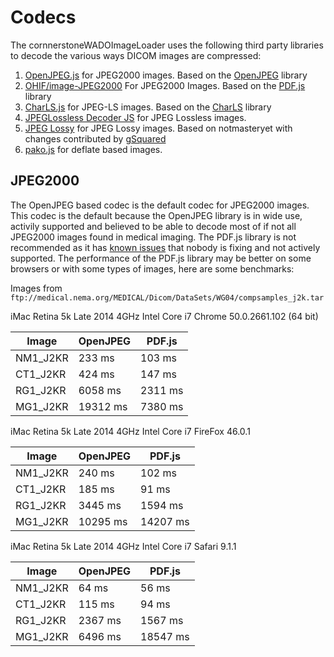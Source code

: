 # Codecs

The cornnerstoneWADOImageLoader uses the following third party libraries to decode the
various ways DICOM images are compressed:

1. [OpenJPEG.js][open-jpeg-js] for JPEG2000 images.  Based on the [OpenJPEG][open-jpeg] library
2. [OHIF/image-JPEG2000][image-jpeg2000] For JPEG2000 Images.  Based on the [PDF.js][pdf-js] library
3. [CharLS.js][charls-js] for JPEG-LS images.  Based on the [CharLS][charls-js] library
4. [JPEGLossless Decoder JS][jpeg-lossless-decoder] for JPEG Lossless images.
5. [JPEG Lossy][jpeg-lossy] for JPEG Lossy images.  Based on notmasteryet with changes contributed by [gSquared][g-squared]
6. [pako.js][pako-js] for deflate based images.

## JPEG2000

The OpenJPEG based codec is the default codec for JPEG2000 images.  This codec is the default because the OpenJPEG
library is in wide use, activily supported and believed to be able to decode most of if not all JPEG2000 images
found in medical imaging.  The PDF.js library is not recommended as it has
[known issues](https://github.com/OHIF/image-JPEG2000/issues) that nobody is fixing and
not actively supported.  The performance of the PDF.js library may be better on some browsers or with some types of
images, here are some benchmarks:

Images from `ftp://medical.nema.org/MEDICAL/Dicom/DataSets/WG04/compsamples_j2k.tar`

iMac Retina 5k Late 2014 4GHz Intel Core i7 Chrome 50.0.2661.102 (64 bit)

| Image         | OpenJPEG      | PDF.js   |
| --------------| ------------- | -------- |
| NM1_J2KR      | 233 ms        | 103 ms   |
| CT1_J2KR      | 424 ms        | 147 ms   |
| RG1_J2KR      | 6058 ms       | 2311 ms  |
| MG1_J2KR      | 19312 ms      | 7380 ms  |

iMac Retina 5k Late 2014 4GHz Intel Core i7 FireFox 46.0.1

| Image         | OpenJPEG      | PDF.js   |
| --------------| ------------- | -------- |
| NM1_J2KR      | 240 ms        | 102 ms   |
| CT1_J2KR      | 185 ms        | 91 ms    |
| RG1_J2KR      | 3445 ms       | 1594 ms  |
| MG1_J2KR      | 10295 ms      | 14207 ms |

iMac Retina 5k Late 2014 4GHz Intel Core i7 Safari 9.1.1

| Image         | OpenJPEG      | PDF.js   |
| --------------| ------------- | -------- |
| NM1_J2KR      | 64 ms         | 56 ms    |
| CT1_J2KR      | 115 ms        | 94 ms    |
| RG1_J2KR      | 2367 ms       | 1567 ms  |
| MG1_J2KR      | 6496 ms       | 18547 ms |

<!--
    LINKS
-->

[open-jpeg-js]: https://github.com/cornerstonejs/openjpeg 
[open-jpeg]: http://www.openjpeg.org/
[image-jpeg2000]: https://github.com/OHIF/image-JPEG2000
[pdf-js]: https://mozilla.github.io/pdf.js/
[charls-js]: https://github.com/team-charls/charls/issues/13
[jpeg-lossless-decoder]: https://github.com/rii-mango/JPEGLosslessDecoderJS
[jpeg-lossy]: #
[g-squared]: https://github.com/g-squared
[pako-js]: #